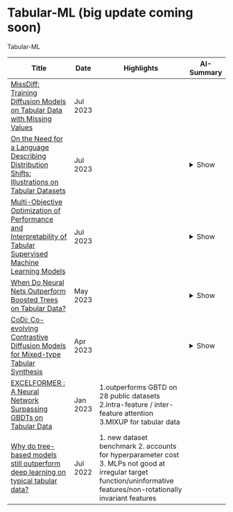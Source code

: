 # Tabular-ML (big update coming soon)
Tabular-ML

| Title                                                                                                                                                             | Date       | Highlights | AI-Summary                                                                                                                                                                                                                                                                                                                                                                                                                                                                                                                                                                                                                                                                                                                                                                                                                                                                                                                                                                                                                                                                                                                                                                                                                                             |
|-------------------------------------------------------------------------------------------------------------------------------------------------------------------|------------| ------------- |--------------------------------------------------------------------------------------------------------------------------------------------------------------------------------------------------------------------------------------------------------------------------------------------------------------------------------------------------------------------------------------------------------------------------------------------------------------------------------------------------------------------------------------------------------------------------------------------------------------------------------------------------------------------------------------------------------------------------------------------------------------------------------------------------------------------------------------------------------------------------------------------------------------------------------------------------------------------------------------------------------------------------------------------------------------------------------------------------------------------------------------------------------------------------------------------------------------------------------------------------------|
| <a href="https://arxiv.org/pdf/2307.00467.pdf">MissDiff: Training Diffusion Models on Tabular Data with Missing Values</a> | Jul 2023 | | |
| <a href="https://arxiv.org/pdf/2307.08175.pdf">On the Need for a Language Describing Distribution Shifts: Illustrations on Tabular Datasets</a>                   | Jul 2023   |            | <details><summary>Show</summary>The paper discusses the need for a language describing distribution shifts in tabular datasets and its implications on algorithmic and operational interventions. It highlights the prevalence of Y/X-shifts (changes in conditional relationships between outcome and covariates) in tabular data. The authors build "WhyShift," an empirical testbed of curated real-world shifts, to characterize the type of shift and benchmark performance over it. The study emphasizes the importance of understanding distribution differences for methodological research and algorithmic development in handling distribution shifts effectively. The paper presents a comprehensive benchmark with specified shift patterns and evaluates various methods on multiple distribution shifts.</details>                                                                                                                                                                                                                                                                                                                                                                                                                       |
| <a href="https://arxiv.org/pdf/2307.08175.pdf">Multi-Objective Optimization of Performance and Interpretability of Tabular Supervised Machine Learning Models</a> | Jul 2023   |            | <details><summary>Show</summary>The authors propose a model-agnostic framework for optimizing supervised machine learning models for tabular data, considering both predictive performance and interpretability. They quantify interpretability using three measures: feature sparsity, interaction sparsity, and non-monotone feature effects. The framework generates diverse models by treating hyperparameter optimization as a multi-objective problem and incorporating feature selection, interaction, and monotonicity constraints. They introduce an efficient evolutionary algorithm to solve the optimization problem. In experiments, the framework outperforms state-of-the-art models in terms of performance and interpretability.</details>                                                                                                                                                                                                                                                                                                                                                                                                                                                                                            |
| <a href="https://arxiv.org/abs/2305.02997.pdf">When Do Neural Nets Outperform Boosted Trees on Tabular Data?</a>                                                  | May 2023   |            | <details><summary>Show</summary>In this work the authors conduct a comprehensive analysis of tabular data in machine learning, comparing 19 algorithms on 176 datasets and analyzing over 965 metafeatures. The debate on whether neural networks (NNs) or gradient-boosted decision trees (GBDTs) perform better on tabular data is explored, and the authors find that the difference in performance between the two approaches is often negligible. They also show that for many datasets, a strong baseline method or well-tuned GBDT is sufficient, and extensive hyperparameter tuning on NNs may not be necessary. The analysis reveals that GBDTs perform better on datasets with skewed and heavy-tailed feature distributions, while NNs excel on more regular datasets. The insights provided act as a guide for practitioners to choose the appropriate approach for their specific datasets. The codebase and raw results are made available for further research and comparison.</details>                                                                                                                                                                                                                                               |
| <a href="https://arxiv.org/pdf/2304.12654.pdf">CoDi: Co-evolving Contrastive Diffusion Models for Mixed-type Tabular Synthesis</a>                                | Apr 2023   |            | <details><summary>Show</summary>In this work, the authors propose a method called CoDi for tabular data synthesis that utilizes two diffusion models to handle continuous and discrete variables separately but conditioned on each other. The two diffusion models are co-evolved during training by reading conditions from each other. Additionally, a contrastive learning method is introduced to further bind the diffusion models. The proposed approach significantly improves the quality of synthetic data over state-of-the-art methods, as demonstrated in experiments with 11 real-world tabular datasets and 8 baseline methods. The method effectively models the distribution of real-world tabular data by processing mixed-type tabular data in the proper spaces. The contributions of this work include separate training of diffusion models for continuous and discrete variables, co-evolving conditional diffusion models, and the introduction of a contrastive learning method to reinforce the binding between the models. The proposed CoDi method addresses existing challenges in tabular data synthesis and shows promising results in improving the quality, diversity, and sampling time of generated data.</details> |
| <a href="https://arxiv.org/pdf/2301.02819.pdf">EXCELFORMER : A Neural Network Surpassing GBDTs on Tabular Data</a>                                                | Jan 2023   | 1.outperforms GBTD on 28 public datasets 2.intra-feature / inter-feature attention 3.MIXUP for tabular data |                                                                                                                                                                                                                                                                                                                                                                                                                                                                                                                                                                                                                                                                                                                                                                                                                                                                                                                                                                                                                                                                                                                                                                                                                                                        |
| <a href="https://arxiv.org/pdf/2207.08815.pdf">Why do tree-based models still outperform deep learning on typical tabular data?</a>                               | Jul 2022   | 1. new dataset benchmark 2. accounts for hyperparameter cost 3. MLPs not good at irregular target function/uninformative features/non-rotationally invariant features |                                                                                                                                                                                                                                                                                                                                                                                                                                                                                                                                                                                                                                                                                                                                                                                                                                                                                                                                                                                                                                                                                                                                                                                                                                                        |
